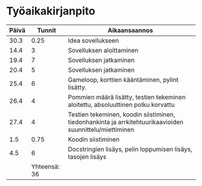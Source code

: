 # Työaikakirjanpito

Päivä | Tunnit | Aikaansaannos
------|--------|--------------------
30.3 | 0.25 | Idea sovellukseen
14.4 | 3 | Sovelluksen aloittaminen
19.4 | 7 | Sovelluksen jatkaminen
20.4 | 5 | Sovelluksen jatkaminen
25.4 | 6 | Gameloop, korttien kääntäminen, pylint lisätty.
26.4 | 4 | Pommien määrä lisätty, testien tekeminen aloitettu, absoluuttinen polku korvattu 
27.4 | 4 | Testien tekeminen, koodin siistiminen, tiedonhankinta ja arrkitehtuurikaavioiden suunnittelu/miettiminen
1.5 | 0.75 | Koodin siistiminen
4.5 | 6 | Docstringien lisäys, pelin loppumisen lisäys, tasojen lisäys
| | Yhteensä: 36 |
